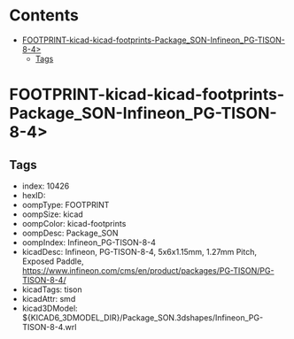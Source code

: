 



Contents
========

* [FOOTPRINT-kicad-kicad-footprints-Package_SON-Infineon_PG-TISON-8-4>](#footprint-kicad-kicad-footprints-package_son-infineon_pg-tison-8-4)
	* [Tags](#tags)

# FOOTPRINT-kicad-kicad-footprints-Package_SON-Infineon_PG-TISON-8-4>

## Tags

- index: 10426
- hexID: 
- oompType: FOOTPRINT
- oompSize: kicad
- oompColor: kicad-footprints
- oompDesc: Package_SON
- oompIndex: Infineon_PG-TISON-8-4
- kicadDesc: Infineon, PG-TISON-8-4, 5x6x1.15mm, 1.27mm Pitch, Exposed Paddle, https://www.infineon.com/cms/en/product/packages/PG-TISON/PG-TISON-8-4/
- kicadTags: tison
- kicadAttr: smd
- kicad3DModel: ${KICAD6_3DMODEL_DIR}/Package_SON.3dshapes/Infineon_PG-TISON-8-4.wrl
